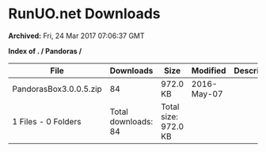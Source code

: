 # RunUO.net Downloads #

**Archived:** Fri, 24 Mar 2017 07:06:37 GMT

**Index of . / Pandoras /**

| File |Downloads |Size |Modified |Description |
| ---- |  ---- |  ---- |  ---- |  ---- |
| PandorasBox3.0.0.5.zip |84 |972.0 KB |2016-May-07 | |
| 1 Files - 0 Folders |Total downloads: 84 |Total size: 972.0 KB | | |

